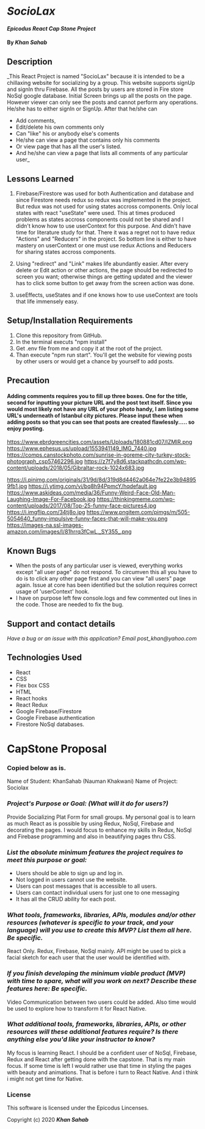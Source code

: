 # _SocioLax_

#### _Epicodus React Cap Stone Project_

#### By _**Khan Sahab**_

## Description

_This React Project is named "SocioLax" because it is intended to be a chillaxing website for socializing by a group. This website supports signUp and signIn thru Firebase. All the posts by users are stored in Fire store NoSql google database. Initial Screen brings up all the posts on the page. However viewer can only see the posts and cannot perform any operations. He/she has to either signIn or SignUp. After that he/she can

* Add comments,
* Edit/delete his own comments only
* Can "like" his or anybody else's coments
* He/she can view a page that contains only his comments
* Or view page that has all the user's listed.
* And he/she can view a page that lists all comments of any particular user_

## Lessons Learned

1. Firebase/Firestore was used for both Authentication and database and since Firestore needs redux so redux was implemented in the project. But redux was not used for using states accross components. Only local states with react "useState" were used. This at times produced problems as states accross components could not be shared and I didn't know how to use userContext for this purpose. And didn't have time for literature study for that. There it was a regret not to have redux "Actions" and "Reducers" in the project. So bottom line is either to have mastery on userContext or one must use redux Actions and Reducers for sharing states accross components.

2. Using "redirect" and "Link" makes life abundantly easier.  After every delete or Edit action or other actions, the page should be redirected to screen you want; otherwise things are getting updated and the viewer has to click some button to get away from the screen action was done.

3. useEffects, useStates and if one knows how to use useContext are tools that life immensely easy.


## Setup/Installation Requirements

1. Clone this repository from GitHub.
2. In the terminal executs "npm install"
3. Get .env file from me and copy it at the root of the project.
4. Than execute "npm run start". You'll get the website for viewing posts by other users or would get a chance by yourself to add posts.

## Precaution 
#### Adding comments requires you to fill up three boxes. One for the title, second for inputting your picture URL and the post text itself. Since you would most likely not have any URL of your photo handy, I am listing some URL's underneath of Istanbul city pictures. Please input these when adding posts so that you can see that posts are created flawlessly..... so enjoy posting.

https://www.ebrdgreencities.com/assets/Uploads/180881cd07/IZMIR.png
https://www.ephesus.us/upload/1553941149_IMG_7440.jpg
https://comps.canstockphoto.com/sunrise-in-goreme-city-turkey-stock-photograph_csp57462296.jpg
https://z7f7y8d6.stackpathcdn.com/wp-content/uploads/2018/05/Gibraltar-rock-1024x683.jpg

https://i.pinimg.com/originals/31/9d/8d/319d8d4462a064e7fe22e3b948959fb1.jpg
https://i.ytimg.com/vi/bq8h94PpmcY/hqdefault.jpg
https://www.askideas.com/media/36/Funny-Weird-Face-Old-Man-Laughing-Image-For-Facebook.jpg
https://thinkingmeme.com/wp-content/uploads/2017/08/Top-25-funny-face-pictures4.jpg
https://i.imgflip.com/34tj8o.jpg
https://www.pngitem.com/pimgs/m/505-5054640_funny-impulsive-funny-faces-that-will-make-you.png
https://images-na.ssl-images-amazon.com/images/I/81hrrq3fCwL._SY355_.png

## Known Bugs

* When the posts of any particular user is viewed, everything works except "all user page" do not respond. To circumven this all you have to do is to click any other page first and you can view "all users" page again. Issue at core has been identified but the solution requires correct usage of 'userContext' hook.
* I have on purpose left few console.logs and few commented out lines in the code. Those are needed to fix the bug.
 
## Support and contact details

_Have a bug or an issue with this application? Email post_khan@yahoo.com_

## Technologies Used

* React
* CSS
* Flex box CSS
* HTML
* React hooks
* React Redux
* Google Firebase/Firestore
* Google Firebase authentication
* Firestore NoSql databases.

# CapStone Proposal
### Copied below as is.

Name of Student: KhanSahab (Nauman Khakwani)
Name of Project: Sociolax

### _*Project's Purpose or Goal: (What will it do for users?)*_

Provide Socializing Plat Form for small groups. My personal goal is to learn as much React as is possible by using Redux, NoSql, Firebase and decorating the pages. I would focus to enhance my skills in Redux, NoSql and Firebase programming and also in beautifying pages thru CSS.

### _*List the absolute minimum features the project requires to meet this purpose or goal:*_

* Users should be able to sign up and log in.
* Not logged in users cannot use the website.
* Users can post messages that is accessible to all users.
* Users can contact individual users for just one to one messaging
* It has all the CRUD ability for each post.

### _*What tools, frameworks, libraries, APIs, modules and/or other resources (whatever is specific to your track, and your language) will you use to create this MVP? List them all here. Be specific.*_

React Only. Redux, Firebase, NoSql mainly. API might be used to pick a facial sketch for each user that the user would be identified with.
### _*If you finish developing the minimum viable product (MVP) with time to spare, what will you work on next? Describe these features here: Be specific.*_

Video Communication between two users could be added. Also time would be used to explore how to transform it for React Native.

### _*What additional tools, frameworks, libraries, APIs, or other resources will these additional features require? Is there anything else you'd like your instructor to know?*_

My focus is learning React. I should be a confident user of NoSql, Firebase, Redux and React after getting done with the capstone. That is my main focus. If some time is left I would rather use that time in styling the pages with beauty and animations. That is before i turn to React Native. And i think i might not get time for Native.

### License

This software is licensed under the Epicodus Lincenses.

Copyright (c) 2020 **_Khan Sahab_**